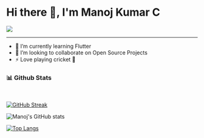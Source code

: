 <h1>Hi there 👋, I'm Manoj Kumar C</h1>

![](https://komarev.com/ghpvc/?username=Manojkc15)

<hr>

- 🌱 I’m currently learning Flutter
- 👯 I’m looking to collaborate on Open Source Projects
- ⚡ Love playing cricket 🏏
<!-- <h3>📫 Connect with me :</h3> -->

<h3>📊 Github Stats </h3><br>

[![GitHub Streak](https://github-readme-streak-stats.herokuapp.com/?user=Manojkc15&theme=radical)](https://git.io/streak-stats)

![Manoj's GitHub stats](https://github-readme-stats.vercel.app/api?username=Manojkc15&show_icons=true&theme=radical)

[![Top Langs](https://github-readme-stats.vercel.app/api/top-langs/?username=Manojkc15&layout=compact&theme=radical)](https://github.com/Manojkc15/github-readme-stats)
